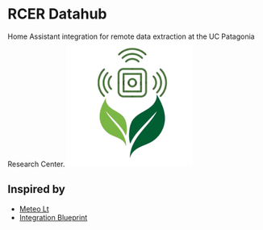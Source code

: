 # RCER Datahub
Home Assistant integration for remote data extraction at the UC Patagonia Research Center.
![RCER Datahub](images/icon.png)

## Inspired by

- [Meteo Lt](https://github.com/Brunas/meteo_lt)  
- [Integration Blueprint](https://github.com/ludeeus/integration_blueprint/tree/main)
